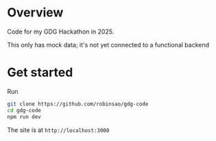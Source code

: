 # Overview

Code for my GDG Hackathon in 2025.

This only has mock data; it's not yet connected to a functional backend

# Get started

Run

```sh
git clone https://github.com/robinsao/gdg-code
cd gdg-code
npm run dev
```

The site is at `http://localhost:3000`
